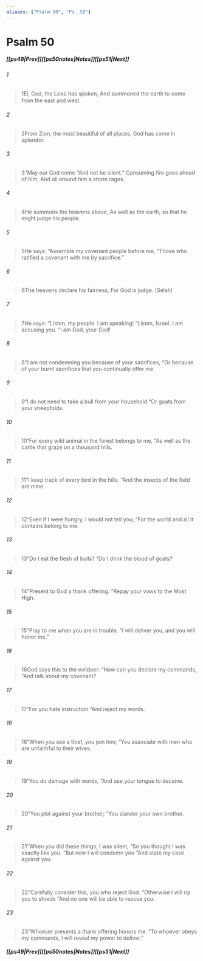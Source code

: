 ```yaml
---
aliases: ["Psalm 50", "Ps. 50"]
---
```

# Psalm 50
##### <span class=arrow-left></span>[[ps49|Prev]]<span class=navigation-separator></span>[[ps50notes|Notes]]<span class=navigation-separator></span>[[ps51|Next]]<span class=arrow-right></span>
###### 1
><span class=verse-first-poetry>1</span>El, God, the Lᴏʀᴅ has spoken,
>And summoned the earth to come from the east and west.
###### 2
><span class=verse-body-poetry>2</span>From Zion, the most beautiful of all places,
>God has come in splendor.
###### 3
><span class=verse-body-poetry>3</span><span class=poetry-quote-double>“</span>May our God come
><span class=poetry-quote-double>“</span>And not be silent.”
>Consuming fire goes ahead of him,
>And all around him a storm rages.
###### 4
><span class=verse-body-poetry>4</span>He summons the heavens above,
>As well as the earth, so that he might judge his people.
###### 5
><span class=verse-body-poetry>5</span>He says:
><span class=poetry-quote-double>“</span>Assemble my covenant people before me,
><span class=poetry-quote-double>“</span>Those who ratified a covenant with me by sacrifice.”
###### 6
><span class=verse-body-poetry>6</span>The heavens declare his fairness,
>For God is judge. (Selah)
<div class=paragraph-break></div>

###### 7
><span class=verse-first-poetry>7</span>He says:
><span class=poetry-quote-double>“</span>Listen, my people. I am speaking!
><span class=poetry-quote-double>“</span>Listen, Israel. I am accusing you.
><span class=poetry-quote-double>“</span>I am God, your God!
###### 8
><span class=verse-body-poetry>8</span><span class=poetry-quote-double>“</span>I am not condemning you because of your sacrifices,
><span class=poetry-quote-double>“</span>Or because of your burnt sacrifices that you continually offer me.
###### 9
><span class=verse-body-poetry>9</span><span class=poetry-quote-double>“</span>I do not need to take a bull from your household
><span class=poetry-quote-double>“</span>Or goats from your sheepfolds.
###### 10
><span class=verse-body-poetry>10</span><span class=poetry-quote-double>“</span>For every wild animal in the forest belongs to me,
><span class=poetry-quote-double>“</span>As well as the cattle that graze on a thousand hills.
###### 11
><span class=verse-body-poetry>11</span><span class=poetry-quote-double>“</span>I keep track of every bird in the hills,
><span class=poetry-quote-double>“</span>And the insects of the field are mine.
###### 12
><span class=verse-body-poetry>12</span><span class=poetry-quote-double>“</span>Even if I were hungry, I would not tell you,
><span class=poetry-quote-double>“</span>For the world and all it contains belong to me.
###### 13
><span class=verse-body-poetry>13</span><span class=poetry-quote-double>“</span>Do I eat the flesh of bulls?
><span class=poetry-quote-double>“</span>Do I drink the blood of goats?
###### 14
><span class=verse-body-poetry>14</span><span class=poetry-quote-double>“</span>Present to God a thank offering.
><span class=poetry-quote-double>“</span>Repay your vows to the Most High.
###### 15
><span class=verse-body-poetry>15</span><span class=poetry-quote-double>“</span>Pray to me when you are in trouble.
><span class=poetry-quote-double>“</span>I will deliver you, and you will honor me.”
<div class=paragraph-break></div>

###### 16
><span class=verse-first-poetry>16</span>God says this to the evildoer:
><span class=poetry-quote-double>“</span>How can you declare my commands,
><span class=poetry-quote-double>“</span>And talk about my covenant?
###### 17
><span class=verse-body-poetry>17</span><span class=poetry-quote-double>“</span>For you hate instruction
><span class=poetry-quote-double>“</span>And reject my words.
###### 18
><span class=verse-body-poetry>18</span><span class=poetry-quote-double>“</span>When you see a thief, you join him;
><span class=poetry-quote-double>“</span>You associate with men who are unfaithful to their wives.
###### 19
><span class=verse-body-poetry>19</span><span class=poetry-quote-double>“</span>You do damage with words,
><span class=poetry-quote-double>“</span>And use your tongue to deceive.
###### 20
><span class=verse-body-poetry>20</span><span class=poetry-quote-double>“</span>You plot against your brother;
><span class=poetry-quote-double>“</span>You slander your own brother.
###### 21
><span class=verse-body-poetry>21</span><span class=poetry-quote-double>“</span>When you did these things, I was silent,
><span class=poetry-quote-double>“</span>So you thought I was exactly like you.
><span class=poetry-quote-double>“</span>But now I will condemn you
><span class=poetry-quote-double>“</span>And state my case against you.
<div class=paragraph-break></div>

###### 22
><span class=verse-first-poetry>22</span><span class=poetry-quote-double>“</span>Carefully consider this, you who reject God.
><span class=poetry-quote-double>“</span>Otherwise I will rip you to shreds
><span class=poetry-quote-double>“</span>And no one will be able to rescue you.
###### 23
><span class=verse-body-poetry>23</span><span class=poetry-quote-double>“</span>Whoever presents a thank offering honors me.
><span class=poetry-quote-double>“</span>To whoever obeys my commands, I will reveal my power to deliver.”
##### <span class=arrow-left></span>[[ps49|Prev]]<span class=navigation-separator></span>[[ps50notes|Notes]]<span class=navigation-separator></span>[[ps51|Next]]<span class=arrow-right></span>